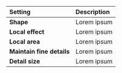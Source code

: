 | Setting                   | Description |
| :------------------------ | :---------- |
| **Shape**                 | Lorem ipsum |
| **Local effect**          | Lorem ipsum |
| **Local area**            | Lorem ipsum |
| **Maintain fine details** | Lorem ipsum |
| **Detail size**           | Lorem ipsum |
